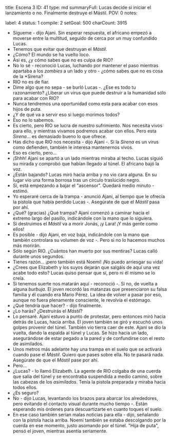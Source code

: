 title:          Escena 3
ID:             41
type:           md
summaryFull:    Lucas decide si iniciar el lanzamiento o no. Finalmente destruye el Mástil.
POV:            0
notes:          
                
label:          4
status:         1
compile:        2
setGoal:        500
charCount:      3915


- Sígueme - dijo Ajani.
Sin esperar respuesta, el africano empezó a moverse entre la multitud, seguido de cerca por un muy confundido Lucas.
- Tenemos que evitar que destruyan el *Mástil*.
- ¿Cómo? El mundo se ha vuelto loco.
- Así es, ¿y cómo sabes que no es culpa de RIO?
- No lo sé - reconoció Lucas, luchando por mantener el paso mientras apartaba a los *zombies* a un lado y otro - ¿cómo sabes que no es cosa de la *Sirena?
- RIO no es de fiar.
- Dime algo que no sepa - se burló Lucas -. ¿Ese es todo tu razonamiento? ¿Liberar un virus que puede destruir a la humanidad sólo para acabar con RIO?
- Nunca tendremos una oportunidad como esta para acabar con esos hijos de puta.
- ¿Y de qué va a servir eso si luego morimos todos?
- Eso no lo sabemos.
- Es cierto, pero RIO se lucra de nuestro sufrimiento. Nos necesita vivos para ello, y mientras vivamos podremos acabar con ellos. Pero esta *Sirena*... es demasiado bueno lo que ofrece.
- Has dicho que RIO nos necesita - dijo Ajani -. Si la *Sirena* es un virus como defienden, también le interesa mantenernos vivos.
- Eso es cierto, pero...
- ¡Shhh!
Ajani se apartó a un lado mientras miraba al techo. Lucas siguió su mirada y comprobó que habían llegado al túnel.
El africano bajó la voz.
- ¿Están bajando?
Lucas miró hacia arriba y no vio cara alguna. En su lugar vio una forma borrosa tras un círculo traslúcido negro.
- Sí, está empezando a bajar el "ascensor". Quedará medio minuto - estimó.
- Yo esperaré cerca de la trampa - anunció Ajani, al tiempo que le ofrecía la pistola que había perdido Lucas -. Asegúrate de que el *Mástil* pasa por ahí.
- ¿Qué? (gracias) ¿Qué trampa?
Ajani comenzó a caminar hacia el extremo largo del pasillo, indicándole con la mano que lo siguiera.
- Si destruimos el *Mástil* va a morir Jonás, ¡y Lara! ¡Y más gente como ellos!
- Es posible - dijo Ajani, en voz baja, indicándole con la mano que también controlara su volumen de voz -. Pero si no lo hacemos muchos más morirán.
- Sólo según RIO. ¿Cuántos han muerto por sus mentiras?
Lucas calló durante unos segundos.
- Tienes razón... ¡pero también está Noemí! ¡No puedo arriesgar su vida!
- ¿Crees que Elizabeth y los suyos dejarán que salgáis de aquí una vez acabe todo esto?
Lucas quiso pensar que sí, pero ni él mismo se lo creía.
- Si tenemos suerte nos matarán aquí - reconoció -. Si no, de vuelta a alguna *burbuja*.
El joven recordó las matanzas que presenciaron su falsa familia y él cuando era Mario Pérez. La idea de volver a pasar por eso, aunque no fuera plenamente consciente, le revolvía el estómago.
- ¿Qué tendría que hacer? - dijo finalmente.
- ¿Lo harás? ¿Destruirás el *Mástil*?
- Lo pensaré.
Ajani estuvo a punto de protestar, pero entonces miró hacia detrás de Lucas, hacia arriba.
El joven también se giró y escuchó unos golpes provenir del túnel. También vio tierra caer de este.
Ajani se dio la vuelta, dando la espalda al túnel y Lucas. Se hizo hacia un lado, asegurándose de estar pegado a la pared y de confundirse con el resto de asimilados.
- Unos metros más adelante hay una trampa en el suelo que se activará cuando pase el *Mástil*. Quiero que pases sobre ella. No te pasará nada. Asegúrate de que el *Mástil* pase por ahí.
- Pero...
- ¿Lucas? - lo llamó Elizabeth.
La agente de RIO colgaba de una cuerda que salía del túnel y se encontraba suspendida a medio camino, sobre las cabezas de los *asimilados*. Tenía la pistola preparada y miraba hacia todos ellos.
- ¿Es seguro?
- No - dijo Lucas, levantando los brazos para abarcar los alrededores, pero evitando el contacto visual durante mucho tiempo -.  Están esperando mis órdenes para descuartizarte en cuanto toques el suelo.
- En ese caso también serían malas noticias para ella - dijo, señalando con la pistola hacia arriba.
Noemí también se estaba descolgando por la cuerda en ese momento, justo asomando por el túnel.
"Hija de puta", pensó el joven, mientras asentía seriamente.